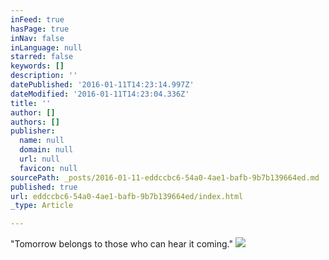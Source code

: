 ```yaml
---
inFeed: true
hasPage: true
inNav: false
inLanguage: null
starred: false
keywords: []
description: ''
datePublished: '2016-01-11T14:23:14.997Z'
dateModified: '2016-01-11T14:23:04.336Z'
title: ''
author: []
authors: []
publisher:
  name: null
  domain: null
  url: null
  favicon: null
sourcePath: _posts/2016-01-11-eddccbc6-54a0-4ae1-bafb-9b7b139664ed.md
published: true
url: eddccbc6-54a0-4ae1-bafb-9b7b139664ed/index.html
_type: Article

---
```

"Tomorrow belongs to those who can hear it coming."
![](https://the-grid-user-content.s3-us-west-2.amazonaws.com/6880b602-b8c1-4ea8-a98e-4ac90182a0d5.gif)